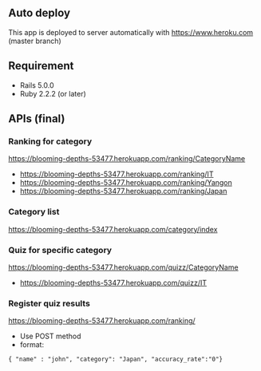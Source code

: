 
## Auto deploy
This app is deployed to server automatically with https://www.heroku.com
(master branch)

## Requirement
- Rails 5.0.0
- Ruby 2.2.2 (or later)

## APIs (final)

### Ranking for category
https://blooming-depths-53477.herokuapp.com/ranking/CategoryName
- https://blooming-depths-53477.herokuapp.com/ranking/IT
- https://blooming-depths-53477.herokuapp.com/ranking/Yangon
- https://blooming-depths-53477.herokuapp.com/ranking/Japan

### Category list
https://blooming-depths-53477.herokuapp.com/category/index

### Quiz for specific category
https://blooming-depths-53477.herokuapp.com/quizz/CategoryName
- https://blooming-depths-53477.herokuapp.com/quizz/IT

### Register quiz results
https://blooming-depths-53477.herokuapp.com/ranking/

- Use POST method
- format:
```
{ "name" : "john", "category": "Japan", "accuracy_rate":"0"}
```
